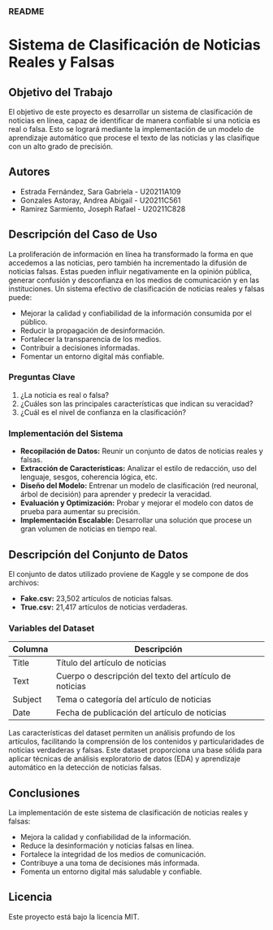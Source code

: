 ### README

# Sistema de Clasificación de Noticias Reales y Falsas

## Objetivo del Trabajo
El objetivo de este proyecto es desarrollar un sistema de clasificación de noticias en línea, capaz de identificar de manera confiable si una noticia es real o falsa. Esto se logrará mediante la implementación de un modelo de aprendizaje automático que procese el texto de las noticias y las clasifique con un alto grado de precisión.

## Autores
- Estrada Fernández, Sara Gabriela - U20211A109
- Gonzales Astoray, Andrea Abigail - U20211C561
- Ramirez Sarmiento, Joseph Rafael - U20211C828

## Descripción del Caso de Uso
La proliferación de información en línea ha transformado la forma en que accedemos a las noticias, pero también ha incrementado la difusión de noticias falsas. Estas pueden influir negativamente en la opinión pública, generar confusión y desconfianza en los medios de comunicación y en las instituciones. Un sistema efectivo de clasificación de noticias reales y falsas puede:
- Mejorar la calidad y confiabilidad de la información consumida por el público.
- Reducir la propagación de desinformación.
- Fortalecer la transparencia de los medios.
- Contribuir a decisiones informadas.
- Fomentar un entorno digital más confiable.

### Preguntas Clave
1. ¿La noticia es real o falsa?
2. ¿Cuáles son las principales características que indican su veracidad?
3. ¿Cuál es el nivel de confianza en la clasificación?

### Implementación del Sistema
- **Recopilación de Datos:** Reunir un conjunto de datos de noticias reales y falsas.
- **Extracción de Características:** Analizar el estilo de redacción, uso del lenguaje, sesgos, coherencia lógica, etc.
- **Diseño del Modelo:** Entrenar un modelo de clasificación (red neuronal, árbol de decisión) para aprender y predecir la veracidad.
- **Evaluación y Optimización:** Probar y mejorar el modelo con datos de prueba para aumentar su precisión.
- **Implementación Escalable:** Desarrollar una solución que procese un gran volumen de noticias en tiempo real.

## Descripción del Conjunto de Datos
El conjunto de datos utilizado proviene de Kaggle y se compone de dos archivos:
- **Fake.csv:** 23,502 artículos de noticias falsas.
- **True.csv:** 21,417 artículos de noticias verdaderas.

### Variables del Dataset
| Columna | Descripción |
| ------- | ----------- |
| Title   | Título del artículo de noticias |
| Text    | Cuerpo o descripción del texto del artículo de noticias |
| Subject | Tema o categoría del artículo de noticias |
| Date    | Fecha de publicación del artículo de noticias |

Las características del dataset permiten un análisis profundo de los artículos, facilitando la comprensión de los contenidos y particularidades de noticias verdaderas y falsas. Este dataset proporciona una base sólida para aplicar técnicas de análisis exploratorio de datos (EDA) y aprendizaje automático en la detección de noticias falsas.

## Conclusiones
La implementación de este sistema de clasificación de noticias reales y falsas:
- Mejora la calidad y confiabilidad de la información.
- Reduce la desinformación y noticias falsas en línea.
- Fortalece la integridad de los medios de comunicación.
- Contribuye a una toma de decisiones más informada.
- Fomenta un entorno digital más saludable y confiable.

## Licencia
Este proyecto está bajo la licencia MIT.
